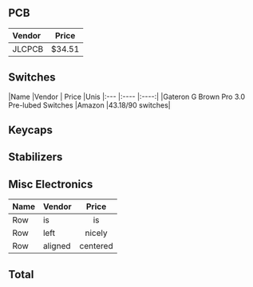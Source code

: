 ## PCB

|Vendor | Price |
|:---- |:----:|
| JLCPCB | $34.51 |
## Switches
|Name |Vendor | Price |Unis
|:--- |:---- |:----:|
|Gateron G Brown Pro 3.0 Pre-lubed Switches |Amazon |43.18/90 switches|

## Keycaps
## Stabilizers
## Misc Electronics
|Name |Vendor | Price |
|:--- |:---- |:----:|
| Row| is | is |
| Row| left | nicely | 
| Row| aligned | centered |
## Total
